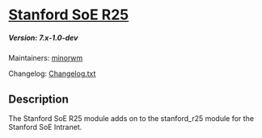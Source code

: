 # [Stanford SoE R25](https://github.com/SU-SOE/stanford_soe_r25)
##### Version: 7.x-1.0-dev

Maintainers: [minorwm](https://github.com/minorwm)

Changelog: [Changelog.txt](CHANGELOG.txt)

Description
---

The Stanford SoE R25 module adds on to the stanford_r25 module for the Stanford SoE Intranet.
